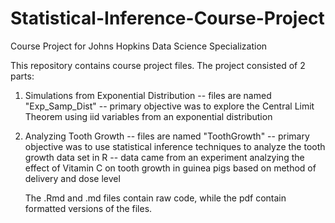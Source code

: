 # Statistical-Inference-Course-Project
Course Project for Johns Hopkins Data Science Specialization

This repository contains course project files. The project consisted of 2 parts:

1. Simulations from Exponential Distribution
   -- files are named "Exp_Samp_Dist"
   -- primary objective was to explore the Central Limit Theorem using iid variables from an exponential distribution
   
3. Analyzing Tooth Growth
   -- files are named "ToothGrowth"
   -- primary objective was to use statistical inference techniques to analyze the tooth growth data set in R
   -- data came from an experiment analzying the effect of Vitamin C on tooth growth in guinea pigs based on method of delivery and dose level

   The .Rmd and .md files contain raw code, while the pdf contain formatted versions of the files.
